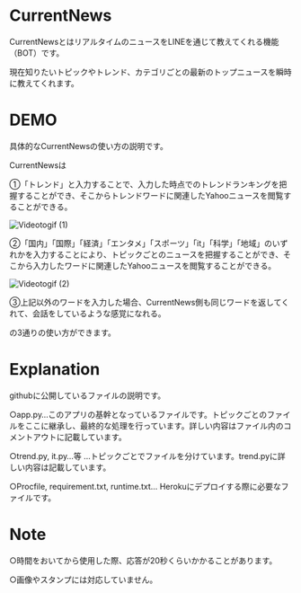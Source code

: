 # CurrentNews
CurrentNewsとはリアルタイムのニュースをLINEを通じて教えてくれる機能（BOT）です。



現在知りたいトピックやトレンド、カテゴリごとの最新のトップニュースを瞬時に教えてくれます。



# DEMO 

具体的なCurrentNewsの使い方の説明です。

CurrentNewsは

①「トレンド」と入力することで、入力した時点でのトレンドランキングを把握することができ、そこからトレンドワードに関連したYahooニュースを閲覧することができる。

![Videotogif (1)](https://user-images.githubusercontent.com/60774625/141259562-716b02e6-a688-483d-b321-38db9e3deacb.gif)

②「国内」「国際」「経済」「エンタメ」「スポーツ」「it」「科学」「地域」のいずれかを入力することにより、トピックごとのニュースを把握することができ、そこから入力したワードに関連したYahooニュースを閲覧することができる。

![Videotogif (2)](https://user-images.githubusercontent.com/60774625/141264034-a99a8325-de58-42cb-bb70-619df90704d9.gif)


③上記以外のワードを入力した場合、CurrentNews側も同じワードを返してくれて、会話をしているような感覚になれる。

の3通りの使い方ができます。

 
# Explanation
 githubに公開しているファイルの説明です。
 
 ○app.py…このアプリの基幹となっているファイルです。トピックごとのファイルをここに継承し、最終的な処理を行っています。詳しい内容はファイル内のコメントアウトに記載しています。
 
 ○trend.py, it.py…等 …トピックごとでファイルを分けています。trend.pyに詳しい内容は記載しています。
 
 ○Procfile, requirement.txt, runtime.txt… Herokuにデプロイする際に必要なファイルです。
 
# Note
 ○時間をおいてから使用した際、応答が20秒くらいかかることがあります。
 
 ○画像やスタンプには対応していません。
